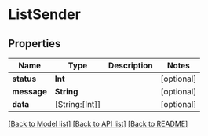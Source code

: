 # ListSender

## Properties
Name | Type | Description | Notes
------------ | ------------- | ------------- | -------------
**status** | **Int** |  | [optional] 
**message** | **String** |  | [optional] 
**data** | [String:[Int]] |  | [optional] 

[[Back to Model list]](../README.md#documentation-for-models) [[Back to API list]](../README.md#documentation-for-api-endpoints) [[Back to README]](../README.md)


